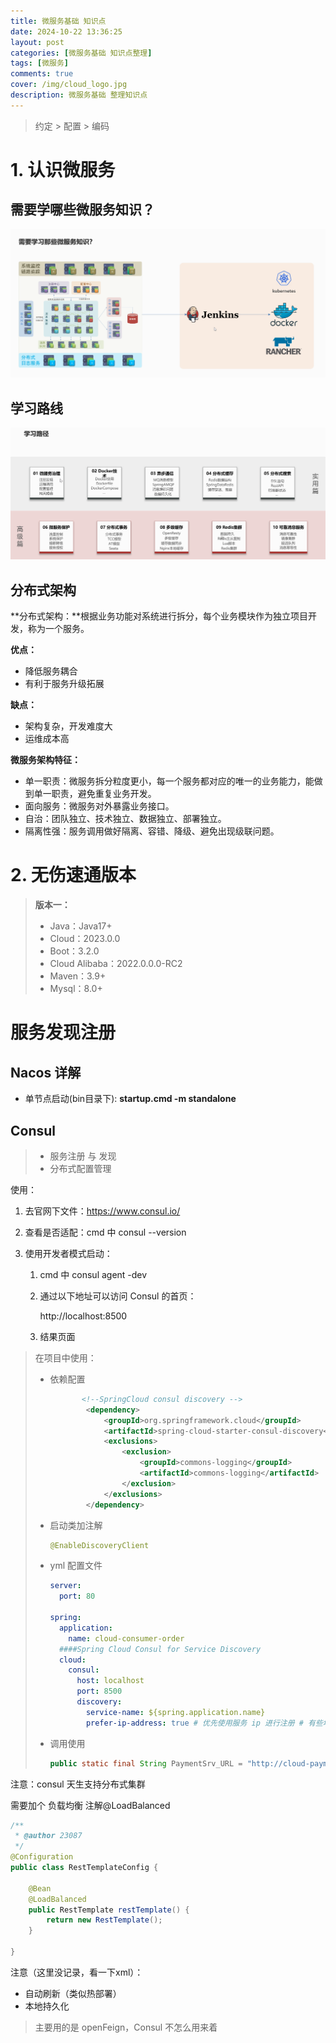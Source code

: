 ```yaml
---
title: 微服务基础 知识点
date: 2024-10-22 13:36:25
layout: post
categories: [微服务基础 知识点整理]
tags: [微服务]
comments: true
cover: /img/cloud_logo.jpg
description: 微服务基础 整理知识点
---
```


> 约定 > 配置 > 编码
>

# 1. 认识微服务

## 需要学哪些微服务知识？

![](/img/微服务架构.png )

## 学习路线

![](/img/how_learning.png )

## 分布式架构

**分布式架构：**根据业务功能对系统进行拆分，每个业务模块作为独立项目开发，称为一个服务。

**优点：**

- 降低服务耦合
- 有利于服务升级拓展

**缺点：**

- 架构复杂，开发难度大
- 运维成本高



**微服务架构特征：**

- 单一职责：微服务拆分粒度更小，每一个服务都对应的唯一的业务能力，能做到单一职责，避免重复业务开发。
- 面向服务：微服务对外暴露业务接口。
- 自治：团队独立、技术独立、数据独立、部署独立。
- 隔离性强：服务调用做好隔离、容错、降级、避免出现级联问题。



# 2. 无伤速通版本

> **版本一：**
>
> - Java：Java17+
> - Cloud：2023.0.0
> - Boot：3.2.0
> - Cloud Alibaba：2022.0.0.0-RC2
> - Maven：3.9+
> - Mysql：8.0+







# 服务发现注册

## Nacos 详解

- 单节点启动(bin目录下): **startup.cmd -m standalone**



## Consul 

> - 服务注册 与 发现
> - 分布式配置管理

使用：

1. 去官网下文件：https://www.consul.io/

2. 查看是否适配：cmd 中 consul --version

3. 使用开发者模式启动：

   1. cmd 中 consul agent -dev

   2. 通过以下地址可以访问 Consul 的首页：

      http://localhost:8500

   3. 结果页面

> 在项目中使用：
>
> - 依赖配置
>
>   ```xml
>          <!--SpringCloud consul discovery -->
>           <dependency>
>               <groupId>org.springframework.cloud</groupId>
>               <artifactId>spring-cloud-starter-consul-discovery</artifactId>
>               <exclusions>
>                   <exclusion>
>                       <groupId>commons-logging</groupId>
>                       <artifactId>commons-logging</artifactId>
>                   </exclusion>
>               </exclusions>
>           </dependency>
>   ```
>
> - 启动类加注解
>
>   ```java
>   @EnableDiscoveryClient
>   ```
>
> - yml 配置文件
>
>   ```yml
>   server:
>     port: 80
>   
>   spring:
>     application:
>       name: cloud-consumer-order
>     ####Spring Cloud Consul for Service Discovery
>     cloud:
>       consul:
>         host: localhost
>         port: 8500
>         discovery:
>           service-name: ${spring.application.name}
>           prefer-ip-address: true # 优先使用服务 ip 进行注册 # 有些地方好像可以不写
>   ```
>
> - 调用使用
>
>   ```java
>   public static final String PaymentSrv_URL = "http://cloud-payment-service";
>   ```

注意：consul 天生支持分布式集群

需要加个 负载均衡 注解@LoadBalanced

```java
/**
 * @author 23087
 */
@Configuration
public class RestTemplateConfig {

    @Bean
    @LoadBalanced
    public RestTemplate restTemplate() {
        return new RestTemplate();
    }

}
```



注意（这里没记录，看一下xml）：

- 自动刷新（类似热部署）
- 本地持久化

> 主要用的是 openFeign，Consul 不怎么用来着





